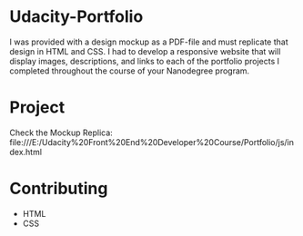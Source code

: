 # Udacity-Portfolio
I was provided with a design mockup as a PDF-file and must replicate that design in HTML and CSS. I had to develop a responsive website that will display images, descriptions, and links to each of the portfolio projects I completed throughout the course of your Nanodegree program.

# Project
Check the Mockup Replica: file:///E:/Udacity%20Front%20End%20Developer%20Course/Portfolio/js/index.html 

# Contributing 
- HTML
- CSS

